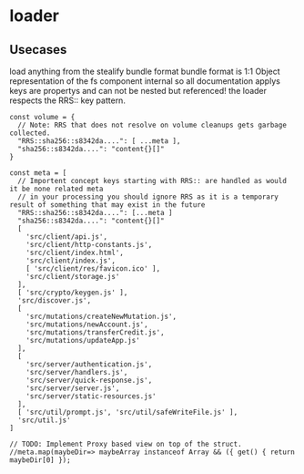 # loader

## Usecases
load anything from the stealify bundle format 
bundle format is 1:1 Object representation of the fs component internal so all documentation applys keys are propertys and can not be nested but referenced! the loader respects the RRS:: key pattern.


```
const volume = { 
  // Note: RRS that does not resolve on volume cleanups gets garbage collected.
  "RRS::sha256::s8342da....": [ ...meta ],
  "sha256::s8342da....": "content{}[]" 
}

const meta = [
  // Importent concept keys starting with RRS:: are handled as would it be none related meta
  // in your processing you should ignore RRS as it is a temporary result of something that may exist in the future
  "RRS::sha256::s8342da....": [...meta ] 
  "sha256::s8342da....": "content{}[]" 
  [
    'src/client/api.js',
    'src/client/http-constants.js',
    'src/client/index.html',
    'src/client/index.js',
    [ 'src/client/res/favicon.ico' ],
    'src/client/storage.js'
  ],
  [ 'src/crypto/keygen.js' ],
  'src/discover.js',
  [
    'src/mutations/createNewMutation.js',
    'src/mutations/newAccount.js',
    'src/mutations/transferCredit.js',
    'src/mutations/updateApp.js'
  ],
  [
    'src/server/authentication.js',
    'src/server/handlers.js',
    'src/server/quick-response.js',
    'src/server/server.js',
    'src/server/static-resources.js'
  ],
  [ 'src/util/prompt.js', 'src/util/safeWriteFile.js' ],
  'src/util.js'
]

// TODO: Implement Proxy based view on top of the struct.
//meta.map(maybeDir=> maybeArray instanceof Array && ({ get() { return maybeDir[0] });

```
